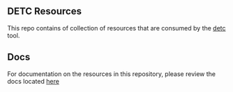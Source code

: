 DETC Resources
---

This repo contains of collection of resources that are consumed by the [detc](https://github.com/lacework-dev/detc)
tool.

Docs
---

For documentation on the resources in this repository, please review the docs located [here](https://lacework-dev.github.io/detc/catalog)
